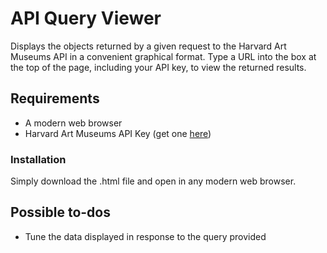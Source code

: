 # API Query Viewer

Displays the objects returned by a given request to the Harvard Art Museums API in a convenient graphical format. Type a URL into the box at the top of the page, including your API key, to view the returned results.


## Requirements

* A modern web browser
* Harvard Art Museums API Key (get one [here](http://www.harvardartmuseums.org/collections/api))

### Installation

Simply download the .html file and open in any modern web browser.

## Possible to-dos

* Tune the data displayed in response to the query provided
